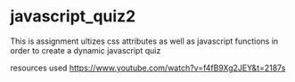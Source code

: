 # javascript_quiz2
This is assignment ultizes css attributes as well as javascript functions in order to create a dynamic javascript quiz


resources used 
https://www.youtube.com/watch?v=f4fB9Xg2JEY&t=2187s
